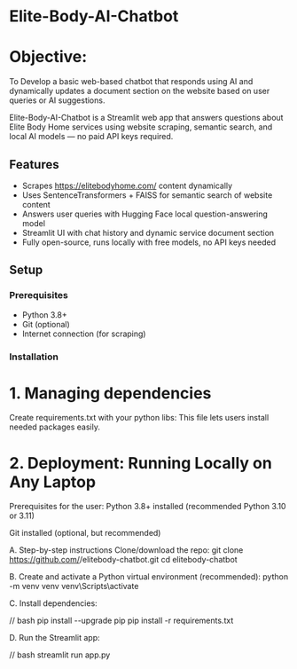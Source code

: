# Elite-Body-AI-Chatbot

# Objective:
 To Develop a basic web-based chatbot that responds using AI  and dynamically updates a document section on the website based on user queries or AI suggestions.


Elite-Body-AI-Chatbot is a Streamlit web app that answers questions about Elite Body Home services using website scraping, semantic search, and local AI models — no paid API keys required.

## Features

- Scrapes https://elitebodyhome.com/ content dynamically
- Uses SentenceTransformers + FAISS for semantic search of website content
- Answers user queries with Hugging Face local question-answering model
- Streamlit UI with chat history and dynamic service document section
- Fully open-source, runs locally with free models, no API keys needed

## Setup

### Prerequisites

- Python 3.8+
- Git (optional)
- Internet connection (for scraping)

### Installation



 # 1. Managing dependencies
 Create requirements.txt with your python libs: This file lets users install needed packages easily.

 # 2. Deployment: Running Locally on Any Laptop
 Prerequisites for the user:
 Python 3.8+ installed (recommended Python 3.10 or 3.11)

 Git installed (optional, but recommended)

 A. Step-by-step instructions
 Clone/download the repo:
 git clone https://github.com/<Mrud11>/elitebody-chatbot.git
 cd elitebody-chatbot

 B. Create and activate a Python virtual environment (recommended):
 python -m venv venv
 venv\Scripts\activate

 C. Install dependencies:

 // bash
 pip install --upgrade pip
 pip install -r requirements.txt

 D. Run the Streamlit app:

 // bash
 streamlit run app.py


 
